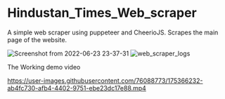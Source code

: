# Hindustan_Times_Web_scraper
A simple web scraper using puppeteer and CheerioJS.
Scrapes the main page of the website.


![Screenshot from 2022-06-23 23-37-31](https://user-images.githubusercontent.com/76088773/175365714-53a184df-384b-47f3-8f44-a72ecea31167.png)
![web_scraper_logs](https://user-images.githubusercontent.com/76088773/175365724-326d9316-a989-4ba0-ba20-06fccdfddfee.png)

The Working demo video


https://user-images.githubusercontent.com/76088773/175366232-ab4fc730-afb4-4402-9751-ebe23dc17e88.mp4


